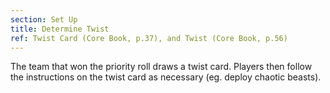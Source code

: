 ```yaml
---
section: Set Up
title: Determine Twist
ref: Twist Card (Core Book, p.37), and Twist (Core Book, p.56)
---
```


The team that won the priority roll draws a twist card. Players then follow the instructions on the twist card as necessary (eg. deploy chaotic beasts).